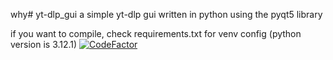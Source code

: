 why# yt-dlp_gui
a simple yt-dlp gui written in python using the pyqt5 library

if you want to compile, check requirements.txt for venv config (python version is 3.12.1)
[![CodeFactor](https://www.codefactor.io/repository/github/ryanding1/yt-dlp_gui/badge/main)](https://www.codefactor.io/repository/github/ryanding1/yt-dlp_gui/overview/main)
